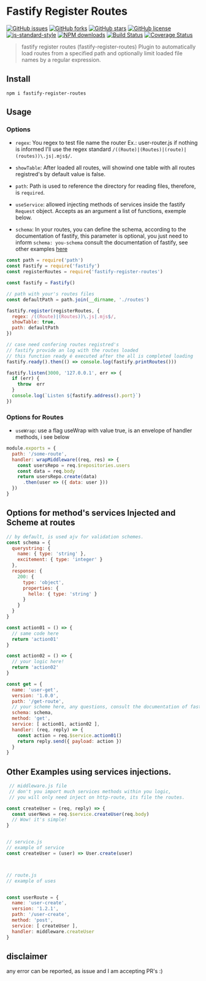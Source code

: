 # Fastify Register Routes

[![GitHub issues](https://img.shields.io/github/issues/israeleriston/fastify-register-routes.svg)](https://github.com/israeleriston/fastify-register-routes/issues) [![GitHub forks](https://img.shields.io/github/forks/israeleriston/fastify-register-routes.svg)](https://github.com/israeleriston/fastify-register-routes/network) [![GitHub stars](https://img.shields.io/github/stars/israeleriston/fastify-register-routes.svg)](https://github.com/israeleriston/fastify-register-routes/stargazers) [![GitHub license](https://img.shields.io/github/license/israeleriston/fastify-register-routes.svg)](https://github.com/israeleriston/fastify-register-routes/blob/master/LICENSE) [![js-standard-style](https://img.shields.io/badge/code%20style-standard-brightgreen.svg?style=flat)](http://standardjs.com/) [![NPM downloads](https://img.shields.io/npm/dm/fastify-register-routes.svg?style=flat)](https://www.npmjs.com/package/fastify-register-routes) [![Build Status](https://travis-ci.org/israeleriston/fastify-register-routes.svg?branch=master)](https://travis-ci.org/israeleriston/fastify-register-routes)
[![Coverage Status](https://coveralls.io/repos/github/israeleriston/fastify-register-routes/badge.svg?branch=master)](https://coveralls.io/github/israeleriston/fastify-register-routes?branch=master)

> fastify register routes (fastify-register-routes) Plugin to automatically load routes from a specified path and optionally limit loaded file names by a regular expression.


## Install

`npm i fastify-register-routes `


## Usage

### Options

* `regex`: You regex to test file name the router Ex.: user-router.js
  if nothing is informed I'll use the regex standard `/((Route)|(Routes)|(route)|(routes))\.js|.mjs$/`.

* `showTable`: After loaded all routes, will showind one table
  with all routes registred's by default value is false.

* `path`: Path is used to reference the directory for reading files, therefore, is `required`.

* `useService`: allowed injecting methods of services inside the fastify `Request` object.
  Accepts as an argument a list of functions, exemple below.

* `schema`: In your routes, you can define the schema, according to the documentation of fastify,
 this parameter is optional, you just need to inform `schema: you-schema`
 consult the documentation of fastify, see other examples [here](https://github.com/fastify/fastify/blob/master/docs/Routes.md)


```js
const path = require('path')
const Fastify = require('fastify')
const registerRoutes = require('fastify-register-routes')

const fastify = Fastify()

// path with your's routes files
const defaultPath = path.join(__dirname, './routes')

fastify.register(registerRoutes, {
  regex: /((Route)|(Routes))\.js|.mjs$/,
  showTable: true,
  path: defaultPath
})

// case need confering routes registred's
// fastify provide an log with the routes loaded
// this function ready é executed after the all is completed loading
fastify.ready().then(() => console.log(fastify.printRoutes()))

fastify.listen(3000, '127.0.0.1', err => {
  if (err) {
    throw  err
  }
  console.log(`Listen ${fastify.address().port}`)
})

```

### Options for Routes

* `useWrap`: use a flag useWrap with value true, is an envelope of handler methods, i see below


```js
module.exports = {
  path: '/some-route',
  handler: wrapMiddleware((req, res) => {
    const usersRepo = req.$repositories.users
    const data = req.body
    return usersRepo.create(data)
      .then(user => ({ data: user }))
  })
}
```

## Options for method's services Injected and Scheme at routes

```js
// by default, is used ajv for validation schemes.
const schema = {
  querystring: {
    name: { type: 'string' },
    excitement: { type: 'integer' }
  },
  response: {
    200: {
      type: 'object',
      properties: {
        hello: { type: 'string' }
      }
    }
  }
}

const action01 = () => {
  // same code here
  return 'action01'
}

const action02 = () => {
  // your logic here!
  return 'action02'
}

const get = {
  name: 'user-get',
  version: '1.0.0',
  path: '/get-route',
  // your scheme here, any questions, consult the documentation of fastify.
  schema: schema,
  method: 'get',
  service: [ action01, action02 ],
  handler: (req, reply) => {
    const action = req.$service.action01()
    return reply.send({ payload: action })
  }
}

```
## Other Examples using services injections.

```js
 // middleware.js file
 // don't you import much services methods within you logic,
 // you will only need inject on http-route, its file the routes.

const createUser = (req, reply) => {
  const userNews = req.$service.createUser(req.body)
  // Wow! it's simple!
}


// service.js
// example of service
const createUser = (user) => User.create(user)



// route.js
// example of uses


const userRoute = {
  name: 'user-create',
  version: '1.2.1',
  path: '/user-create',
  method: 'post',
  service: [ createUser ],
  handler: middleware.createUser
}
```

## disclaimer
any error can be reported, as issue and I am accepting PR's :)
